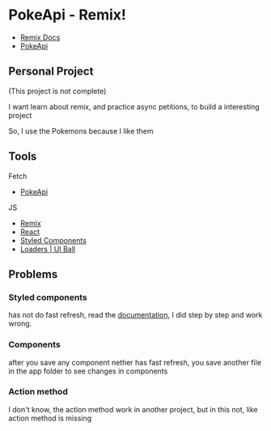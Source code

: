 # PokeApi - Remix!

- [Remix Docs](https://remix.run/docs)
- [PokeApi](https://pokeapi.co/)

## Personal Project

(This project is not complete)

I want learn about remix, and practice async petitions, to build a interesting project

So, I use the Pokemons because I like them

## Tools

Fetch

- [PokeApi](https://pokeapi.co/)

JS

- [Remix](https://remix.run/docs)
- [React](https://reactjs.org/)
- [Styled Components](https://styled-components.com/docs)
- [Loaders | UI Ball](https://uiball.com/loaders/)

## Problems

### Styled components

has not do fast refresh, read the [documentation](https://remix.run/docs/en/v1/guides/styling#css-in-js-libraries), I did step by step and work wrong.

### Components

after you save any component nether has fast refresh, you save another file in the app folder to see changes in components

### Action method

I don't know, the action method work in another project, but in this not, like action method is missing
